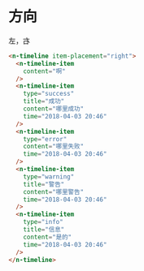 # 方向
左，<span style="display: inline-block; transform: scaleX(-1);">右</span>
```html
<n-timeline item-placement="right">
  <n-timeline-item 
    content="啊"
  />
  <n-timeline-item
    type="success"
    title="成功"
    content="哪里成功"
    time="2018-04-03 20:46"
  />
  <n-timeline-item
    type="error"
    content="哪里失败"
    time="2018-04-03 20:46"
  />
  <n-timeline-item
    type="warning"
    title="警告"
    content="哪里警告"
    time="2018-04-03 20:46"
  />
  <n-timeline-item
    type="info"
    title="信息"
    content="是的"
    time="2018-04-03 20:46"
  />
</n-timeline>
```
